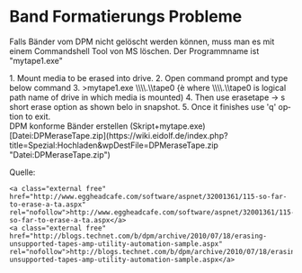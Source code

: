 # Band Formatierungs Probleme

Falls Bänder vom DPM nicht gelöscht werden können, muss man es mit einem Commandshell Tool von MS löschen. Der Programmname ist "mytape1.exe"

<div class="vector-body" id="bkmrk-mount-media-to-be-er"><div class="mw-body-content mw-content-ltr" dir="ltr" lang="de"><div class="mw-parser-output">1. Mount media to be erased into drive.
2. Open command prompt and type below command
3. &gt;mytape1.exe \\\\.\\tape0 {è where \\\\.\\tape0 is logical path name of drive in which media is mounted)
4. Then use erasetape -&gt; s short erase option as shown belo in snapshot.
5. Once it finishes use 'q' option to exit.

</div></div></div>  
DPM konforme Bänder erstellen (Skript+mytape.exe)  
[Datei:DPMeraseTape.zip](https://wiki.eidolf.de/index.php?title=Spezial:Hochladen&wpDestFile=DPMeraseTape.zip "Datei:DPMeraseTape.zip")

Quelle:

```
<a class="external free" href="http://www.eggheadcafe.com/software/aspnet/32001361/115-so-far-to-erase-a-ta.aspx" rel="nofollow">http://www.eggheadcafe.com/software/aspnet/32001361/115-so-far-to-erase-a-ta.aspx</a>
<a class="external free" href="http://blogs.technet.com/b/dpm/archive/2010/07/18/erasing-unsupported-tapes-amp-utility-automation-sample.aspx" rel="nofollow">http://blogs.technet.com/b/dpm/archive/2010/07/18/erasing-unsupported-tapes-amp-utility-automation-sample.aspx</a>
```